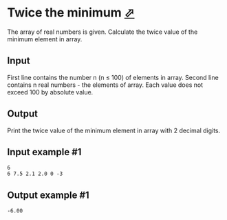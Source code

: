 # Twice the minimum [⬀](https://www.e-olymp.com/en/problems/917)
The array of real numbers is given. Calculate the twice value of the minimum element in array.

## Input
First line contains the number n (n ≤ 100) of elements in array. Second line contains n real numbers - the elements of array. Each value does not exceed 100 by absolute value.

## Output
Print the twice value of the minimum element in array with 2 decimal digits.

## Input example #1
```
6
6 7.5 2.1 2.0 0 -3
```

## Output example #1
```
-6.00
```
